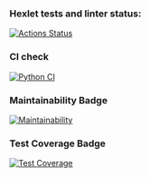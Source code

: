 ### Hexlet tests and linter status:
[![Actions Status](https://github.com/DmitriiSushkov/python-project-50/workflows/hexlet-check/badge.svg)](https://github.com/DmitriiSushkov/python-project-50/actions)

### CI check
[![Python CI](https://github.com/DmitriiSushkov/python-project-50/actions/workflows/pyci.yml/badge.svg)](https://github.com/DmitriiSushkov/python-project-50/actions/workflows/pyci.yml)

### Maintainability Badge
[![Maintainability](https://api.codeclimate.com/v1/badges/31e690ee183998f3ee0c/maintainability)](https://codeclimate.com/github/DmitriiSushkov/python-project-50/maintainability)

### Test Coverage Badge
[![Test Coverage](https://api.codeclimate.com/v1/badges/31e690ee183998f3ee0c/test_coverage)](https://codeclimate.com/github/DmitriiSushkov/python-project-50/test_coverage)